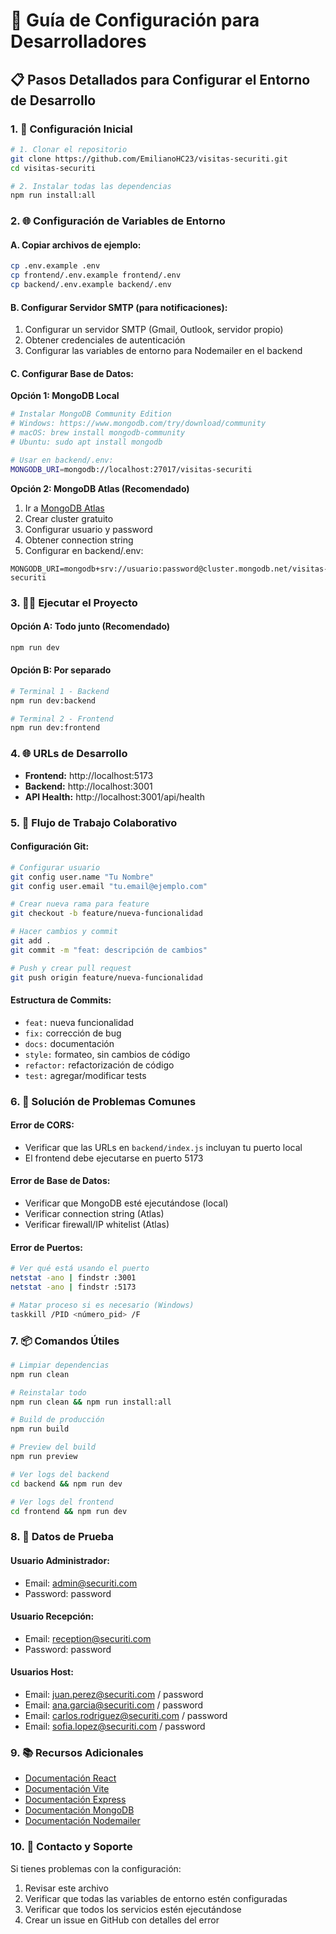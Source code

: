 # 🚀 Guía de Configuración para Desarrolladores

## 📋 Pasos Detallados para Configurar el Entorno de Desarrollo

### 1. 🔧 Configuración Inicial

```bash
# 1. Clonar el repositorio
git clone https://github.com/EmilianoHC23/visitas-securiti.git
cd visitas-securiti

# 2. Instalar todas las dependencias
npm run install:all
```

### 2. 🌐 Configuración de Variables de Entorno

#### A. Copiar archivos de ejemplo:
```bash
cp .env.example .env
cp frontend/.env.example frontend/.env  
cp backend/.env.example backend/.env
```

#### B. Configurar Servidor SMTP (para notificaciones):
1. Configurar un servidor SMTP (Gmail, Outlook, servidor propio)
2. Obtener credenciales de autenticación
3. Configurar las variables de entorno para Nodemailer en el backend

#### C. Configurar Base de Datos:

**Opción 1: MongoDB Local**
```bash
# Instalar MongoDB Community Edition
# Windows: https://www.mongodb.com/try/download/community
# macOS: brew install mongodb-community
# Ubuntu: sudo apt install mongodb

# Usar en backend/.env:
MONGODB_URI=mongodb://localhost:27017/visitas-securiti
```

**Opción 2: MongoDB Atlas (Recomendado)**
1. Ir a [MongoDB Atlas](https://cloud.mongodb.com/)
2. Crear cluster gratuito
3. Configurar usuario y password
4. Obtener connection string
5. Configurar en backend/.env:
```
MONGODB_URI=mongodb+srv://usuario:password@cluster.mongodb.net/visitas-securiti
```

### 3. 🏃‍♂️ Ejecutar el Proyecto

#### Opción A: Todo junto (Recomendado)
```bash
npm run dev
```

#### Opción B: Por separado
```bash
# Terminal 1 - Backend
npm run dev:backend

# Terminal 2 - Frontend  
npm run dev:frontend
```

### 4. 🌐 URLs de Desarrollo
- **Frontend:** http://localhost:5173
- **Backend:** http://localhost:3001
- **API Health:** http://localhost:3001/api/health

### 5. 👥 Flujo de Trabajo Colaborativo

#### Configuración Git:
```bash
# Configurar usuario
git config user.name "Tu Nombre"
git config user.email "tu.email@ejemplo.com"

# Crear nueva rama para feature
git checkout -b feature/nueva-funcionalidad

# Hacer cambios y commit
git add .
git commit -m "feat: descripción de cambios"

# Push y crear pull request
git push origin feature/nueva-funcionalidad
```

#### Estructura de Commits:
- `feat:` nueva funcionalidad
- `fix:` corrección de bug
- `docs:` documentación
- `style:` formateo, sin cambios de código
- `refactor:` refactorización de código
- `test:` agregar/modificar tests

### 6. 🐛 Solución de Problemas Comunes

#### Error de CORS:
- Verificar que las URLs en `backend/index.js` incluyan tu puerto local
- El frontend debe ejecutarse en puerto 5173

#### Error de Base de Datos:
- Verificar que MongoDB esté ejecutándose (local)
- Verificar connection string (Atlas)
- Verificar firewall/IP whitelist (Atlas)

#### Error de Puertos:
```bash
# Ver qué está usando el puerto
netstat -ano | findstr :3001
netstat -ano | findstr :5173

# Matar proceso si es necesario (Windows)
taskkill /PID <número_pid> /F
```

### 7. 📦 Comandos Útiles

```bash
# Limpiar dependencias
npm run clean

# Reinstalar todo
npm run clean && npm run install:all

# Build de producción
npm run build

# Preview del build
npm run preview

# Ver logs del backend
cd backend && npm run dev

# Ver logs del frontend
cd frontend && npm run dev
```

### 8. 🔑 Datos de Prueba

#### Usuario Administrador:
- Email: admin@securiti.com
- Password: password

#### Usuario Recepción:
- Email: reception@securiti.com  
- Password: password

#### Usuarios Host:
- Email: juan.perez@securiti.com / password
- Email: ana.garcia@securiti.com / password
- Email: carlos.rodriguez@securiti.com / password
- Email: sofia.lopez@securiti.com / password

### 9. 📚 Recursos Adicionales

- [Documentación React](https://react.dev/)
- [Documentación Vite](https://vitejs.dev/)
- [Documentación Express](https://expressjs.com/)
- [Documentación MongoDB](https://docs.mongodb.com/)
- [Documentación Nodemailer](https://nodemailer.com/)

### 10. 🤝 Contacto y Soporte

Si tienes problemas con la configuración:
1. Revisar este archivo
2. Verificar que todas las variables de entorno estén configuradas
3. Verificar que todos los servicios estén ejecutándose
4. Crear un issue en GitHub con detalles del error